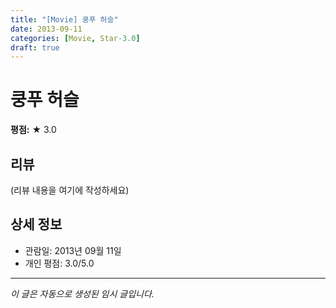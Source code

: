 ```yaml
---
title: "[Movie] 쿵푸 허슬"
date: 2013-09-11
categories: [Movie, Star-3.0]
draft: true
---
```


# 쿵푸 허슬

**평점:** ★ 3.0

## 리뷰

(리뷰 내용을 여기에 작성하세요)

## 상세 정보

- 관람일: 2013년 09월 11일
- 개인 평점: 3.0/5.0

---

*이 글은 자동으로 생성된 임시 글입니다.*
